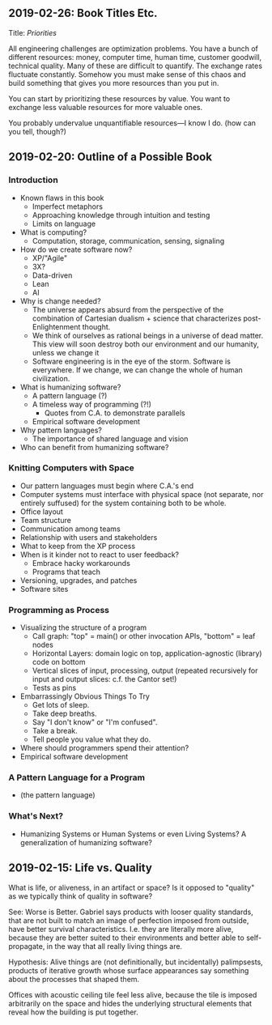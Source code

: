 ## 2019-02-26: Book Titles Etc.

Title: _Priorities_

All engineering challenges are optimization problems.
You have a bunch of different resources: money, computer time, human time,
customer goodwill, technical quality. Many of these are difficult to quantify.
The exchange rates fluctuate constantly. Somehow you must make sense of this chaos
and build something that gives you more resources than you put in.

You can start by prioritizing these resources by value. You want to exchange
less valuable resources for more valuable ones.

You probably undervalue unquantifiable resources—I know I do. (how can you tell, though?)

## 2019-02-20: Outline of a Possible Book

### Introduction

- Known flaws in this book
  - Imperfect metaphors
  - Approaching knowledge through intuition and testing
  - Limits on language
- What is computing?
  - Computation, storage, communication, sensing, signaling
- How do we create software now?
  - XP/"Agile"
  - 3X?
  - Data-driven
  - Lean
  - AI
- Why is change needed?
  - The universe appears absurd from the perspective of the combination of Cartesian dualism + science
    that characterizes post-Enlightenment thought.
  - We think of ourselves as rational beings in a universe of dead matter. This view
    will soon destroy both our environment and our humanity, unless we change it
  - Software engineering is in the eye of the storm. Software is everywhere. If we change, we
    can change the whole of human civilization.
- What is humanizing software?
  - A pattern language (?)
  - A timeless way of programming (?!)
    - Quotes from C.A. to demonstrate parallels
  - Empirical software development
- Why pattern languages?
  - The importance of shared language and vision
- Who can benefit from humanizing software?

### Knitting Computers with Space

- Our pattern languages must begin where C.A.'s end
- Computer systems must interface with physical space
  (not separate, nor entirely suffused) for the system
  containing both to be whole.
- Office layout
- Team structure
- Communication among teams
- Relationship with users and stakeholders
- What to keep from the XP process
- When is it kinder not to react to user feedback?
  - Embrace hacky workarounds
  - Programs that teach
- Versioning, upgrades, and patches
- Software sites

### Programming as Process

- Visualizing the structure of a program
  - Call graph: "top" = main() or other invocation APIs, "bottom" = leaf nodes
  - Horizontal Layers: domain logic on top, application-agnostic (library) code on bottom
  - Vertical slices of input, processing, output (repeated recursively for input and output slices: c.f. the Cantor set!)
  - Tests as pins
- Embarrassingly Obvious Things To Try
  - Get lots of sleep.
  - Take deep breaths.
  - Say "I don't know" or "I'm confused".
  - Take a break.
  - Tell people you value what they do.
- Where should programmers spend their attention?
- Empirical software development

### A Pattern Language for a Program

- (the pattern language)

### What's Next?

- Humanizing Systems or Human Systems or even Living Systems? A generalization of humanizing software?

## 2019-02-15: Life vs. Quality

What is life, or aliveness, in an artifact or space? Is it opposed to "quality" as we typically think of quality in software?

See: Worse is Better. Gabriel says products with looser quality standards, that are not built to match an image of perfection
imposed from outside, have better survival characteristics. I.e. they are literally more alive, because they are better
suited to their environments and better able to self-propagate, in the way that all really living things are.

Hypothesis: Alive things are (not definitionally, but incidentally) palimpsests, products of iterative growth whose surface
appearances say something about the processes that shaped them.

Offices with acoustic ceiling tile feel less alive, because the tile is imposed arbitrarily on the space and hides the
underlying structural elements that reveal how the building is put together.

